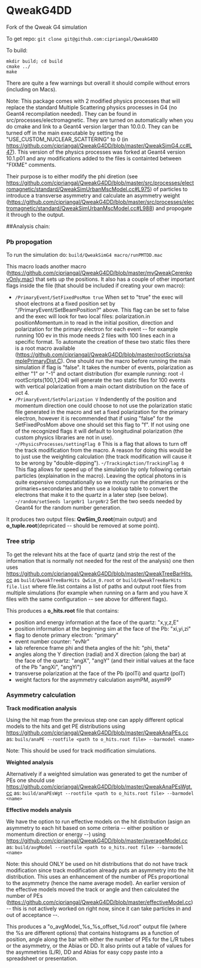 # QweakG4DD
Fork of the Qweak G4 simulation 

To get repo:
  `git clone git@github.com:cipriangal/QweakG4DD`

To build:
  ```
  mkdir build; cd build
  cmake ../
  make
  ```
There are quite a few warnings but overall it should compile without errors (including on Macs).

Note: 
This package comes with 2 modified physics processes that will replace the standard Multiple Scattering physics processes in G4 (no Geant4 recompilation needed). They can be found in src/processes/electromagnetic. They are turned on automatically when you do cmake and link to a Geant4 version larger than 10.0.0. They can be turned off in the main executable by setting the "USE_CUSTOM_NUCLEAR_SCATTERING" to 0 (in https://github.com/cipriangal/QweakG4DD/blob/master/QweakSimG4.cc#L47). This version of the physics processes was forked at Geant4 version 10.1.p01 and any modifications added to the files is containted between "FIXME" comments.

Their purpose is to either modify the phi diretion (see https://github.com/cipriangal/QweakG4DD/blob/master/src/processes/electromagnetic/standard/QweakSimUrbanMscModel.cc#L975)  of particles to introduce a transverse asymmetry and calculate an asymmetry weight (https://github.com/cipriangal/QweakG4DD/blob/master/src/processes/electromagnetic/standard/QweakSimUrbanMscModel.cc#L988) and propogate it through to the output. 

##Analysis chain:
### Pb propogation
To run the simulation do:
  `build/QweakSimG4 macro/runPMTDD.mac`

This macro loads another macro (https://github.com/cipriangal/QweakG4DD/blob/master/myQweakCerenkovOnly.mac) that sets up the positions. It also has a couple of other important flags inside the file (that should be included if creating your own macro):

- `/PrimaryEvent/SetFixedPosMom true`
  When set to "true" the exec will shoot electrons at a fixed position set by "/PrimaryEvent/SetBeamPosition?" above. This flag can be set to false and the exec will look for two local files: polarization.in positionMomentum.in to read in the initial position, direction and polarization for the primary electron for each event -- for example running 100 ev in this mode needs 2 files with 100 lines each in a specific format. 
  To automate the creation of these two static files there is a root macro available (https://github.com/cipriangal/QweakG4DD/blob/master/rootScripts/samplePrimaryDist.C). One should run the macro before running the main simulation if flag is "false". It takes the number of events, polarization as either "1" or "-1" and octant distribution (for example running: root -l rootScripts\(100,1,204\) will generate the two static files for 100 events with vertical polarization from a main octant distribution on the face of oct 4. 
- `/PrimaryEvent/SetPolarization V`
  Indendently of the position and momentum direction one could choose to not use the polarization static file generated in the macro and set a fixed polarization for the primary electron, however it is recommended that if using "false" for the SetFixedPosMom above one should set this flag to "f". If not using one of the recognized flags it will default to longitudinal polarization (the custom physics libraries are not in use).
-`/PhysicsProcesses/settingFlag 0`
  This is a flag that allows to turn off the track modification from the macro. A reason for doing this would be to just use the weighting calculation (the track modification will cause it to be wrong by "double-dipping"). 
-`/TrackingAction/TrackingFlag 0`
  This flag allows for speed up of the simulation by only following certain particles (explaination in the macro). Leaving the optical photons in is quite expensive computationally so we mostly run the primaries or the primaries+secondaries and then use a lookup table to convert the electrons that make it to the quartz in a later step (see below). 
-`/random/setSeeds largeNr1 largeNr2`
  Set the two seeds needed by Geant4 for the random number generation. 

It produces two output files: **QwSim_0.root**(main output) and **o_tuple.root**(depricated -- should be removed at some point). 

### Tree strip
To get the relevant hits at the face of quartz (and strip the rest of the information that is normally not needed for the rest of the analysis) one then uses https://github.com/cipriangal/QweakG4DD/blob/master/QweakTreeBarHits.cc as
  `build/QweakTreeBarHits QwSim_0.root`
or
  `build/QweakTreeBarHits file.list`
where file.list contains a list of paths and output root files from multiple simulations (for example when running on a farm and you have X files with the same configuration -- see above for different flags).

This produces a **o_hits.root** file that contains:
  - position and energy information at the face of the quartz: "x,y,z,E" 
  - position information at the beginning sim at the face of the Pb: "xi,yi,zi" 
  - flag to denote primary electron: "primary"
  - event number counter: "evNr"
  - lab reference frame phi and theta angles of the hit: "phi, theta"
  - angles along the Y direction (radial) and X direction (along the bar) at the face of the quartz: "angX", "angY" (and their initial values at the face of the Pb "angXi", "angYi")
  - transverse polarization at the face of the Pb (polTi) and quartz (polT)
  - weight factors for the asymmetry calculation asymPM, asymPP 

### Asymmetry calculation
**Track modification analysis**

Using the hit map from the previous step one can apply different optical models to the hits and get PE distributions using https://github.com/cipriangal/QweakG4DD/blob/master/QweakAnaPEs.cc as:
  `buils/anaPE --rootfile <path to o_hits.root file> --barmodel <name>`
  
Note: This should be used for track modification simulations.

**Weighted analysis**

Alternatively if a weighted simulation was generated to get the number of PEs one should use https://github.com/cipriangal/QweakG4DD/blob/master/QweakAnaPEsWgt.cc as:
  `build/anaPEsWgt --rootfile <path to o_hits.root file> --barmodel <name>`
  

**Effective models analysis**

We have the option to run effective models on the hit distribution (asign an asymmetry to each hit based on some criteria -- either position or momentum direction or energy --) using https://github.com/cipriangal/QweakG4DD/blob/master/averageModel.cc as:
  `build/avgModel --rootfile <path to o_hits.root file> --barmodel <name>`

Note: this should ONLY be used on hit distributions that do not have track modification since track modification already puts an asymmetry into the hit distribution. This uses an enhancement of the number of PEs proportional to the asymmetry (hence the name average model). An earlier version of the effective models moved the track or angle and then calculated the number of PEs (https://github.com/cipriangal/QweakG4DD/blob/master/effectiveModel.cc) -- this is not actively worked on right now, since it can take particles in and out of acceptance --.

This produces a "o_avgModel_%s_%s_offset_%d.root" output file (where the %s are different options) that contains histograms as a function of position, angle along the bar with either the number of PEs for the L/R tubes or the asymmetry, or the Abias or DD. It also prints out a table of values for the asymmetries (L/R), DD and Abias for easy copy paste into a spreadsheet or presentation. 


